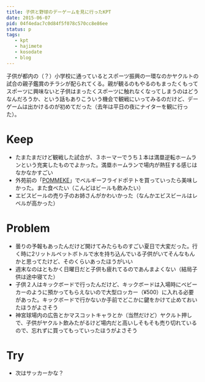 ```yaml
---
title: 子供と野球のデーゲームを見に行ったKPT
date: 2015-06-07
pid: 04f4edac7c0d84f5f078c570cc8e86ee
status: p
tags:
   - kpt
   - hajimete
   - kosodate
   - blog
---
```


子供が都内の（？）小学校に通っているとスポーツ振興の一環なのかヤクルトの試合の親子鑑賞のチラシが配られてくる。親が観るのもやるのもまったくもってスポーツに興味ないと子供はまったくスポーツに触れなくなってしまうのはどうなんだろうか、という話もありこういう機会で観戦にいってみるのだけど、デーゲームは出かけるのが初めてだった（去年は平日の夜にナイターを観に行った）。

# Keep
- たまたまだけど観戦した試合が、３ホーマーでうち１本は満塁逆転ホームランという充実したものでよかった。満塁ホームランで場内が熱狂する感じはなかなかすごい
- 外苑前の「[POMMEKE][1]」でベルギーフライドポテトを買っていったら美味しかった。また食べたい（こんどはビールも飲みたい）
- エビスビールの売り子のお姉さんがかわいかった（なんかエビスビールはレベルが高かった）
# Problem
- 曇りの予報もあったんだけど開けてみたらものすごい夏日で大変だった。行く時に2リットルペットボトルで水を持ち込んでいる子供がいてそんなもんかと思ってたけど、そのくらいあったほうがいい
- 週末なのはともかく日曜日だと子供も疲れてるのであんまよくない（結局子供は途中寝てた）
- 子供２人はキックボードで行ったんだけど、キックボードは入場時にベビーカーのように預かってもらえないので大型ロッカー（¥500）に入れる必要があった。キックボードで行かないか手前でどこかに鍵をかけて止めておいたほうがよさそう
- 神宮球場内の広告とかマスコットキャラとか（当然だけど）ヤクルト押しで、子供がヤクルト飲みたがるけど場内だと高いしそもそも売り切れているので、忘れずに買ってもっていったほうがよさそう
# Try
- 次はサッカーかな？

[1]:	http://www.pommeke.jp/?lang=ja
